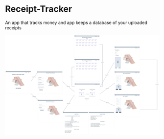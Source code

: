 # Receipt-Tracker
An app that tracks money and app keeps a database of your uploaded receipts

<img src="/public/css/Project-2-receipt-organizer.png">